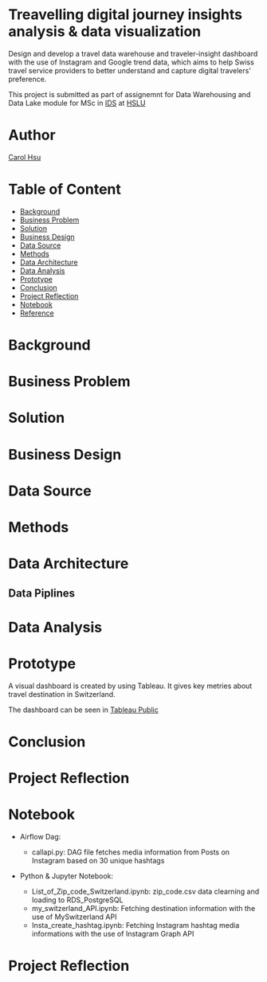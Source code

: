 # Treavelling digital journey insights analysis & data visualization
Design and develop a travel data warehouse and traveler-insight dashboard with the use of Instagram and Google trend data, which aims to help Swiss travel service providers to better understand and capture digital travelers’ preference.


This project is submitted as part of assignemnt for Data Warehousing and Data Lake module for MSc in [IDS](https://www.hslu.ch/en/lucerne-school-of-business/degree-programmes/master/applied-information-and-data-science/) at [HSLU](https://www.hslu.ch/de-ch/)

# Author
[Carol Hsu](https://github.com/hsuwanying)

# Table of Content
 - [Background](https://github.com/hsuwanying/traveller-insights-analysis/blob/main/README.md#initial-situation)
 - [Business Problem](https://github.com/hsuwanying/traveller-insights-analysis/blob/main/README.md#business-problem)
 - [Solution](https://github.com/hsuwanying/traveller-insights-analysis/blob/main/README.md#solution)
 - [Business Design](https://github.com/hsuwanying/traveller-insights-analysis/blob/main/README.md#business-design)
 - [Data Source](https://github.com/hsuwanying/traveller-insights-analysis/blob/main/README.md#data-source)
 - [Methods](https://github.com/hsuwanying/traveller-insights-analysis/blob/main/README.md#Methods)
 - [Data Architecture](https://github.com/hsuwanying/traveller-insights-analysis/blob/main/README.md#data-architecture)
 - [Data Analysis](https://github.com/hsuwanying/traveller-insights-analysis/main/README.md#data-analysis)
 - [Prototype](https://github.com/hsuwanying/traveller-insights-analysis/blob/main/README.md#prototype)
 - [Conclusion](https://github.com/hsuwanying/traveller-insights-analysis/blob/main/README.md#conclusion)
 - [Project Reflection](https://github.com/hsuwanying/traveller-insights-analysis/blob/main/README.md#project-reflection)
 - [Notebook](https://github.com/hsuwanying/traveller-insights-analysis/blob/main/README.md#notebook)
 - [Reference](https://github.com/hsuwanying/traveller-insights-analysis/blob/main/README.md#reference)

# Background
# Business Problem
# Solution
# Business Design
# Data Source
# Methods
# Data Architecture
  ## Data Piplines
# Data Analysis
# Prototype
A visual dashboard is created by using Tableau. It gives key metries about travel destination in Switzerland. 

The dashboard can be seen in 
[Tableau Public](https://public.tableau.com/app/profile/yang7231/viz/Dashboard_final_16402072757680/FinalDashboard?publish=yes)

# Conclusion
# Project Reflection
# Notebook
  - Airflow Dag:
    - callapi.py: DAG file fetches media information from Posts on Instagram based on 30 unique hashtags

  - Python & Jupyter Notebook:
    - List_of_Zip_code_Switzerland.ipynb: zip_code.csv data clearning and loading to RDS_PostgreSQL
    - my_switzerland_API.ipynb: Fetching destination information with the use of MySwitzerland API
    - Insta_create_hashtag.ipynb: Fetching Instagram hashtag media informations with the use of Instagram Graph API

# Project Reflection
